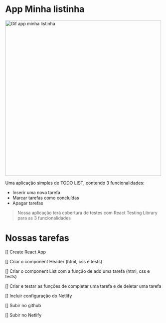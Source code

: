 # App Minha listinha

<img src="https://media.giphy.com/media/G1tgxOE7F1GSIdCIvQ/giphy.gif" alt="Gif app minha listinha" width="500px">

Uma aplicação simples de TODO LIST, contendo 3 funcionalidades:

* Inserir uma nova tarefa
* Marcar tarefas como concluídas
* Apagar tarefas

> Nossa aplicação terá cobertura de testes com React Testing Library para as 3 funcionalidades

# Nossas tarefas

[] Create React App

[] Criar o component Header (html, css e tests)

[] Criar o component List com a função de add uma tarefa (html, css e tests)

[] Criar e testar as funções de completar uma tarefa e de deletar uma tarefa

[] Incluir configuração do Netlify

[] Subir no github

[] Subir no Netlify
